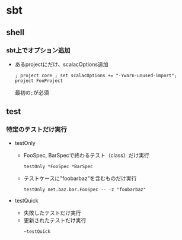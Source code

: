 # sbt

## shell

### sbt上でオプション追加

* あるprojectにだけ、scalacOptions追加
  ```
  ; project core ; set scalacOptions += "-Ywarn-unused-import"; project FooProject
  ```
  最初の`;`が必須

## test

### 特定のテストだけ実行

* testOnly
    * FooSpec, BarSpecで終わるテスト（class）だけ実行
      ```
      testOnly *FooSpec *BarSpec
      ```
    * テストケースに"foobarbaz"を含むものだけ実行
      ```
      testOnly net.baz.bar.FooSpec -- -z "foobarbaz"
      ```

* testQuick
    * 失敗したテストだけ実行
    * 更新されたテストだけ実行
      ```
      ~testQuick
      ```

